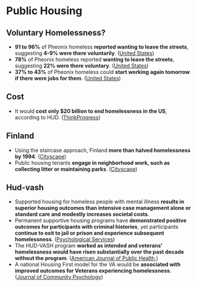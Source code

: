 # Public Housing

## Voluntary Homelessness?

* **91 to 96%** of Pheonix homeless **reported wanting to leave the streets**, suggesting **4-9% were there voluntarily**. \([United States](https://books.google.com/books?id=PS8gAAAAMAAJ&pg=PA597#v=onepage&q&f=false)\)
* **78%** of Pheonix homeless reported **wanting to leave the streets**, suggesting **22% were there voluntary**. \([United States](https://books.google.com/books?id=PS8gAAAAMAAJ&pg=PA1037#v=onepage&q&f=false)\)
* **37% to 43%** of Pheonix homeless could **start working again tomorrow if there were jobs for them**. \([United States](https://books.google.com/books?id=PS8gAAAAMAAJ&pg=PA597#v=onepage&q&f=false)\)

## Cost

* It would **cost only $20 billion to end homelessness in the US**, according to HUD. \([ThinkProgress](https://archive.thinkprogress.org/infographic-we-could-end-homelessness-with-the-money-americans-spend-on-christmas-decorations-6b49b415668c/)\)

## Finland

* Using the staircase approach, Finland **more than halved homelessness by 1994**. \([Cityscape](https://0x0.la/u/w4UVmBP.pdf)\)
* Public housing tenants **engage in neighborhood work, such as collecting litter or maintaining parks**. \([Cityscape](https://0x0.la/u/w4UVmBP.pdf#page=4)\)

## Hud-vash

* Supported housing for homeless people with mental illness **results in superior housing outcomes than intensive case management alone or standard care and modestly increases societal costs**.
* Permanent supportive housing programs have **demonstrated positive outcomes for participants with criminal histories**, yet participants **continue to exit to jail or prison and experience subsequent homelessness**. \([Psychological Services](https://www.va.gov/HOMELESS/nchav/docs/CusackMontgomery_ExaminingBidirectionalAssociationBetweenVeteranHomelessness.pdf)\)
* The HUD-VASH program **worked as intended and veterans’ homelessness would have risen substantially over the past decade without the program**. \([American Journal of Public Health  ](https://sci-hub.st/10.2105/AJPH.2019.305231)\)
* A national Housing First model for the VA would be **associated with improved outcomes for Veterans experiencing homelessness**. \([Journal of Community Psychology](https://sci-hub.st/10.1002/jcop.21554)\)




